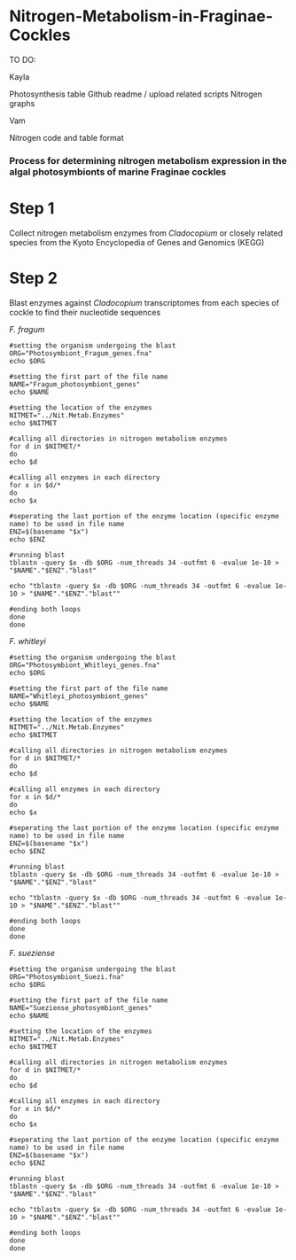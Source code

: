 # Nitrogen-Metabolism-in-Fraginae-Cockles


TO DO:

Kayla

Photosynthesis table
Github readme / upload related scripts
Nitrogen graphs

Vam 

Nitrogen code and table format


### Process for determining nitrogen metabolism expression in the algal photosymbionts of marine Fraginae cockles

# Step 1
Collect nitrogen metabolism enzymes from *Cladocopium* or closely related species from the Kyoto Encyclopedia of Genes and Genomics (KEGG)

# Step 2
Blast enzymes against *Cladocopium* transcriptomes from each species of cockle to find their nucleotide sequences

*F. fragum*
```
#setting the organism undergoing the blast
ORG="Photosymbiont_Fragum_genes.fna"
echo $ORG

#setting the first part of the file name 
NAME="Fragum_photosymbiont_genes"
echo $NAME

#setting the location of the enzymes
NITMET="../Nit.Metab.Enzymes"
echo $NITMET

#calling all directories in nitrogen metabolism enzymes
for d in $NITMET/*
do
echo $d

#calling all enzymes in each directory
for x in $d/*
do
echo $x

#seperating the last portion of the enzyme location (specific enzyme name) to be used in file name
ENZ=$(basename "$x")
echo $ENZ

#running blast
tblastn -query $x -db $ORG -num_threads 34 -outfmt 6 -evalue 1e-10 > "$NAME"."$ENZ"."blast"

echo "tblastn -query $x -db $ORG -num_threads 34 -outfmt 6 -evalue 1e-10 > "$NAME"."$ENZ"."blast""

#ending both loops 
done
done
```

*F. whitleyi*
```
#setting the organism undergoing the blast
ORG="Photosymbiont_Whitleyi_genes.fna"
echo $ORG

#setting the first part of the file name 
NAME="Whitleyi_photosymbiont_genes"
echo $NAME

#setting the location of the enzymes
NITMET="../Nit.Metab.Enzymes"
echo $NITMET

#calling all directories in nitrogen metabolism enzymes
for d in $NITMET/*
do
echo $d

#calling all enzymes in each directory
for x in $d/*
do
echo $x

#seperating the last portion of the enzyme location (specific enzyme name) to be used in file name
ENZ=$(basename "$x")
echo $ENZ

#running blast
tblastn -query $x -db $ORG -num_threads 34 -outfmt 6 -evalue 1e-10 > "$NAME"."$ENZ"."blast"

echo "tblastn -query $x -db $ORG -num_threads 34 -outfmt 6 -evalue 1e-10 > "$NAME"."$ENZ"."blast""

#ending both loops 
done
done
```


*F. sueziense*
```
#setting the organism undergoing the blast
ORG="Photosymbiont_Suezi.fna"
echo $ORG

#setting the first part of the file name 
NAME="Sueziense_photosymbiont_genes"
echo $NAME

#setting the location of the enzymes
NITMET="../Nit.Metab.Enzymes"
echo $NITMET

#calling all directories in nitrogen metabolism enzymes
for d in $NITMET/*
do
echo $d

#calling all enzymes in each directory
for x in $d/*
do
echo $x

#seperating the last portion of the enzyme location (specific enzyme name) to be used in file name
ENZ=$(basename "$x")
echo $ENZ

#running blast
tblastn -query $x -db $ORG -num_threads 34 -outfmt 6 -evalue 1e-10 > "$NAME"."$ENZ"."blast"

echo "tblastn -query $x -db $ORG -num_threads 34 -outfmt 6 -evalue 1e-10 > "$NAME"."$ENZ"."blast""

#ending both loops 
done
done
```



